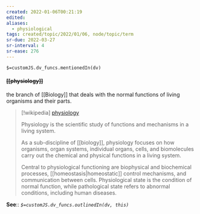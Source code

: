 ```yaml
---
created: 2022-01-06T00:21:19 
edited: 
aliases:
  - physiological
tags: created/topic/2022/01/06, node/topic/term
sr-due: 2022-03-27
sr-interval: 4
sr-ease: 276
---
```

`$=customJS.dv_funcs.mentionedIn(dv)`

#### <s class="topic-title">[[physiology]]</s>

the branch of [[Biology]] that deals with the normal functions of living organisms and their parts.

> [!wikipedia] [physiology](https://en.wikipedia.org/wiki/Physiology)
> 
> Physiology is the scientific study of functions and mechanisms in a living system.
> 
> As a sub-discipline of [[biology]], physiology focuses on how organisms, organ systems, individual organs, cells, and biomolecules carry out the chemical and physical functions in a living system. 
> 
> Central to physiological functioning are biophysical and biochemical processes, [[homeostasis|homeostatic]] control mechanisms, and communication between cells. Physiological state is the condition of normal function, while pathological state refers to abnormal conditions, including human diseases.
> 


**See**::
*`$=customJS.dv_funcs.outlinedIn(dv, this)`*